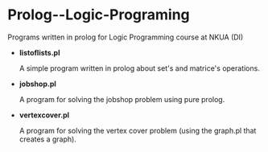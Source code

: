 # Prolog--Logic-Programing
Programs written in prolog for Logic Programming course at NKUA (DI)

* __listoflists.pl__

   A simple program written in prolog about set's and matrice's operations.

* __jobshop.pl__

   A program for solving the jobshop problem using pure prolog.

* __vertexcover.pl__

   A program for solving the vertex cover problem (using the graph.pl that creates a graph).
   
   
